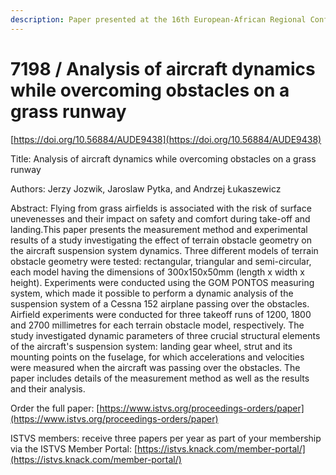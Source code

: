 ```yaml
---
description: Paper presented at the 16th European-African Regional Conference of the ISTVS
---
```


# 7198 / Analysis of aircraft dynamics while overcoming obstacles on a grass runway

[https://doi.org/10.56884/AUDE9438](https://doi.org/10.56884/AUDE9438)

Title: Analysis of aircraft dynamics while overcoming obstacles on a grass runway

Authors: Jerzy Jozwik, Jaroslaw Pytka, and Andrzej Łukaszewicz

Abstract: Flying from grass airfields is associated with the risk of surface unevenesses and their impact on safety and comfort during take-off and landing.This paper presents the measurement method and experimental results of a study investigating the effect of terrain obstacle geometry on the aircraft suspension system dynamics. Three different models of terrain obstacle geometry were tested: rectangular, triangular and semi-circular, each model having the dimensions of 300x150x50mm (length x width x height). Experiments were conducted using the GOM PONTOS measuring system, which made it possible to perform a dynamic analysis of the suspension system of a Cessna 152 airplane passing over the obstacles. Airfield experiments were conducted for three takeoff runs of 1200, 1800 and 2700 millimetres for each terrain obstacle model, respectively. The study investigated dynamic parameters of three crucial structural elements of the aircraft's suspension system: landing gear wheel, strut and its mounting points on the fuselage, for which accelerations and velocities were measured when the aircraft was passing over the obstacles. The paper includes details of the measurement method as well as the results and their analysis.

Order the full paper: [https://www.istvs.org/proceedings-orders/paper](https://www.istvs.org/proceedings-orders/paper)

ISTVS members: receive three papers per year as part of your membership via the ISTVS Member Portal: [https://istvs.knack.com/member-portal/](https://istvs.knack.com/member-portal/)
